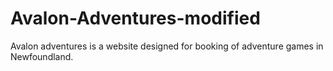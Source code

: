 # Avalon-Adventures-modified
Avalon adventures is a website designed for booking of adventure games in Newfoundland.
